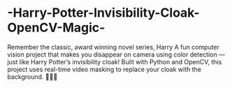 # -Harry-Potter-Invisibility-Cloak-OpenCV-Magic-
Remember the classic, award winning novel series, Harry
A fun computer vision project that makes you disappear on camera using color detection — just like Harry Potter’s invisibility cloak! Built with Python and OpenCV, this project uses real-time video masking to replace your cloak with the background. 🧙‍♂️✨
